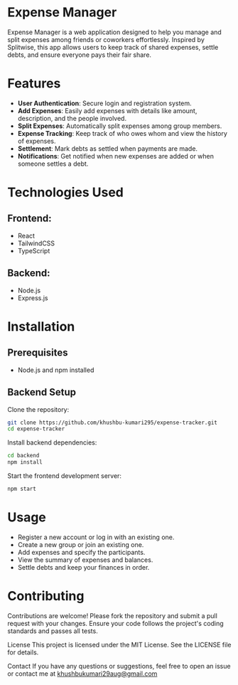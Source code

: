 # Expense Manager
Expense Manager is a web application designed to help you manage and split expenses among friends or coworkers effortlessly. Inspired by Splitwise, this app allows users to keep track of shared expenses, settle debts, and ensure everyone pays their fair share.

# Features
- **User Authentication**: Secure login and registration system.
- **Add Expenses**: Easily add expenses with details like amount, description, and the people involved.
- **Split Expenses**: Automatically split expenses among group members.
- **Expense Tracking**: Keep track of who owes whom and view the history of expenses.
- **Settlement**: Mark debts as settled when payments are made.
- **Notifications**: Get notified when new expenses are added or when someone settles a debt.

# Technologies Used
## Frontend:
- React
- TailwindCSS
- TypeScript

## Backend:
- Node.js
- Express.js

# Installation
## Prerequisites
- Node.js and npm installed

## Backend Setup
Clone the repository:
```bash
git clone https://github.com/khushbu-kumari295/expense-tracker.git
cd expense-tracker
```
Install backend dependencies:

```bash
cd backend
npm install
```
Start the frontend development server:

```bash
npm start
```
# Usage
- Register a new account or log in with an existing one.
- Create a new group or join an existing one.
- Add expenses and specify the participants.
- View the summary of expenses and balances.
- Settle debts and keep your finances in order.

# Contributing
Contributions are welcome! Please fork the repository and submit a pull request with your changes. Ensure your code follows the project's coding standards and passes all tests.

License
This project is licensed under the MIT License. See the LICENSE file for details.

Contact
If you have any questions or suggestions, feel free to open an issue or contact me at khushbukumari29aug@gmail.com


